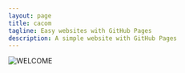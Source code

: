 ```yaml
---
layout: page
title: cacom
tagline: Easy websites with GitHub Pages
description: A simple website with GitHub Pages
---
```

![WELCOME](http://imgur.com/a/R4z0e)

